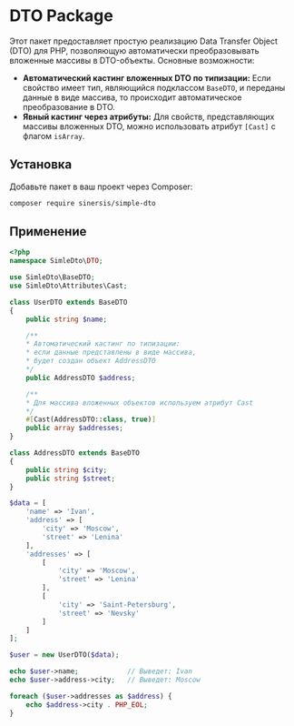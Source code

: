 # DTO Package

Этот пакет предоставляет простую реализацию Data Transfer Object (DTO) для PHP, позволяющую автоматически преобразовывать вложенные массивы в DTO-объекты. Основные возможности:

- **Автоматический кастинг вложенных DTO по типизации:** Если свойство имеет тип, являющийся подклассом `BaseDTO`, и переданы данные в виде массива, то происходит автоматическое преобразование в DTO.
- **Явный кастинг через атрибуты:** Для свойств, представляющих массивы вложенных DTO, можно использовать атрибут `[Cast]` с флагом `isArray`.

## Установка

Добавьте пакет в ваш проект через Composer:

```bash
composer require sinersis/simple-dto
```

## Применение

```php
<?php
namespace SimleDto\DTO;

use SimleDto\BaseDTO;
use SimleDto\Attributes\Cast;

class UserDTO extends BaseDTO
{
    public string $name;

    /**
    * Автоматический кастинг по типизации: 
    * если данные представлены в виде массива, 
    * будет создан объект AddressDTO
    */
    public AddressDTO $address;

    /**
    * Для массива вложенных объектов используем атрибут Cast
    */
    #[Cast(AddressDTO::class, true)]
    public array $addresses;
}

class AddressDTO extends BaseDTO
{
    public string $city;
    public string $street;
}

$data = [
    'name' => 'Ivan',
    'address' => [
        'city' => 'Moscow',
        'street' => 'Lenina'
    ],
    'addresses' => [
        [
            'city' => 'Moscow',
            'street' => 'Lenina'
        ],
        [
            'city' => 'Saint-Petersburg',
            'street' => 'Nevsky'
        ]
    ]
];

$user = new UserDTO($data);

echo $user->name;            // Выведет: Ivan
echo $user->address->city;   // Выведет: Moscow

foreach ($user->addresses as $address) {
    echo $address->city . PHP_EOL;
}
```